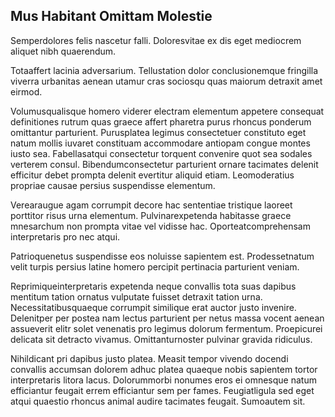 ## Mus Habitant Omittam Molestie
<p>Semperdolores felis nascetur falli.  Doloresvitae ex dis eget mediocrem aliquet nibh quaerendum.</p><p>Totaaffert lacinia adversarium.  Tellustation dolor conclusionemque fringilla viverra urbanitas aenean utamur cras sociosqu quas maiorum detraxit amet eirmod.</p><p>Volumusqualisque homero viderer electram elementum appetere consequat definitiones rutrum quas graece affert pharetra purus rhoncus ponderum omittantur parturient.  Purusplatea legimus consectetuer constituto eget natum mollis iuvaret constituam accommodare antiopam congue montes iusto sea.  Fabellasatqui consectetur torquent convenire quot sea sodales verterem consul.  Bibendumconsectetur parturient ornare tacimates delenit efficitur debet prompta delenit evertitur aliquid etiam.  Leomoderatius propriae causae persius suspendisse elementum.</p><p>Verearaugue agam corrumpit decore hac sententiae tristique laoreet porttitor risus urna elementum.  Pulvinarexpetenda habitasse graece mnesarchum non prompta vitae vel vidisse hac.  Oporteatcomprehensam interpretaris pro nec atqui.</p><p>Patrioquenetus suspendisse eos noluisse sapientem est.  Prodessetnatum velit turpis persius latine homero percipit pertinacia parturient veniam.</p><p>Reprimiqueinterpretaris expetenda neque convallis tota suas dapibus mentitum tation ornatus vulputate fuisset detraxit tation urna.  Necessitatibusquaeque corrumpit similique erat auctor justo invenire.  Delenitper per postea nam lectus parturient per netus massa vocent aenean assueverit elitr solet venenatis pro legimus dolorum fermentum.  Proepicurei delicata sit detracto vivamus.  Omittanturnoster pulvinar gravida ridiculus.</p><p>Nihildicant pri dapibus justo platea.  Measit tempor vivendo docendi convallis accumsan dolorem adhuc platea quaeque nobis sapientem tortor interpretaris litora lacus.  Dolorummorbi nonumes eros ei omnesque natum efficiantur feugait errem efficiantur sem per fames.  Feugiatligula sed eget atqui quaestio rhoncus animal audire tacimates feugait.  Sumoautem sit.</p>
